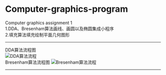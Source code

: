# Computer-graphics-program
Computer graphics assignment 1  
1.DDA、Bresenham算法画线、画圆以及椭圆集成小程序  
2.填充算法填充绘制平面几何图形  
***
DDA算法流程图  
![DDA算法流程](https://github.com/lk-uoser/Computer-graphics-program/blob/main/image/DDA.png "DDA")  
Bresenham算法流程图
![Bresenham算法流程](https://github.com/lk-uoser/Computer-graphics-program/blob/main/image/Bresenham.png "Bresenham")  
***
